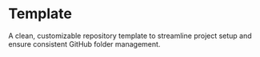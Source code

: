 # Template
A clean, customizable repository template to streamline project setup and ensure consistent GitHub folder management.
